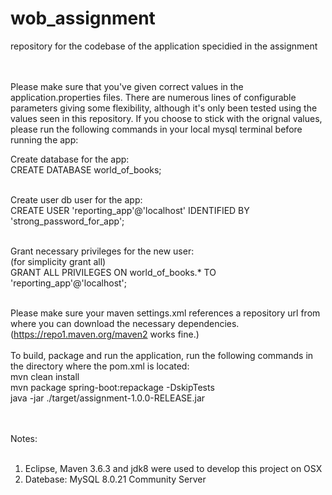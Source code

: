 # wob_assignment
repository for the codebase of the application specidied in the assignment
<br><br><br>

Please make sure that you've given correct values in the application.properties files. There are numerous lines of configurable parameters
giving some flexibility, although it's only been tested using the values seen in this repository. If you choose to stick with the orignal
values, please run the following commands in your local mysql terminal before running the app:
<br>

Create database for the app:<br>
CREATE DATABASE world_of_books;<br>
<br>

Create user db user for the app:<br>
CREATE USER 'reporting_app'@'localhost' IDENTIFIED BY 'strong_password_for_app';<br>
<br>

Grant necessary privileges for the new user:<br>
(for simplicity grant all)<br>
GRANT ALL PRIVILEGES ON world_of_books.* TO 'reporting_app'@'localhost';<br>
<br>

Please make sure your maven settings.xml references a repository url from where you can download the necessary dependencies.<br>
(https://repo1.maven.org/maven2 works fine.)<br>
<br>
To build, package and run the application, run the following commands in the directory where the pom.xml is located:<br>
mvn clean install<br>
mvn package spring-boot:repackage -DskipTests<br>
java -jar ./target/assignment-1.0.0-RELEASE.jar
<br><br><br>



Notes:<br>
<br>
1. Eclipse, Maven 3.6.3 and jdk8 were used to develop this project on OSX<br>
2. Datebase: MySQL 8.0.21 Community Server<br>
